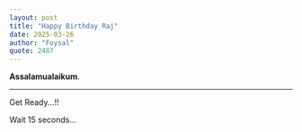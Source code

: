 ```yaml
---
layout: post
title: "Happy Birthday Raj"
date: 2025-03-26
author: "Foysal"
quote: 2487
---
```


**Assalamualaikum**.

---

Get Ready...!!

<meta http-equiv="refresh" content="15; url=https://birthday.mewtru.com/ACKLhneP">
<p>Wait <span id="countdown">15</span> seconds...</p>
<script>
    let t = 15, c = document.getElementById("countdown");
    setInterval(() => c.innerText = --t, 1000);
</script>
